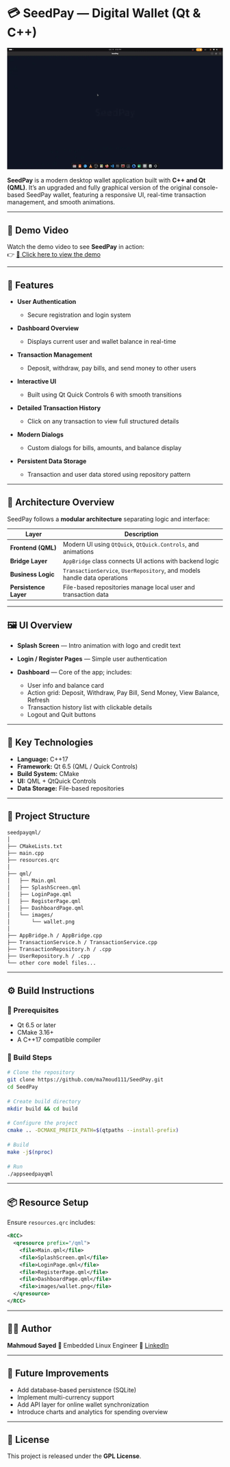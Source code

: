 # 💳 SeedPay — Digital Wallet (Qt & C++)

![](demo/seedpay.gif)

**SeedPay** is a modern desktop wallet application built with **C++ and Qt (QML)**.
It’s an upgraded and fully graphical version of the original console-based SeedPay wallet, featuring a responsive UI, real-time transaction management, and smooth animations.

---

## 🎥 Demo Video

Watch the demo video to see **SeedPay** in action:  
👉 [🔗 Click here to view the demo](https://drive.google.com/file/d/1tDL4L5k3g1A1GWs3a0eVybnmU9UFSWgp/view?usp=drive_link)  

---

## 🚀 Features

* **User Authentication**

  * Secure registration and login system
* **Dashboard Overview**

  * Displays current user and wallet balance in real-time
* **Transaction Management**

  * Deposit, withdraw, pay bills, and send money to other users
* **Interactive UI**

  * Built using Qt Quick Controls 6 with smooth transitions
* **Detailed Transaction History**

  * Click on any transaction to view full structured details
* **Modern Dialogs**

  * Custom dialogs for bills, amounts, and balance display
* **Persistent Data Storage**

  * Transaction and user data stored using repository pattern

---

## 🧩 Architecture Overview

SeedPay follows a **modular architecture** separating logic and interface:

| Layer                 | Description                                                               |
| --------------------- | ------------------------------------------------------------------------- |
| **Frontend (QML)**    | Modern UI using `QtQuick`, `QtQuick.Controls`, and animations             |
| **Bridge Layer**      | `AppBridge` class connects UI actions with backend logic                  |
| **Business Logic**    | `TransactionService`, `UserRepository`, and models handle data operations |
| **Persistence Layer** | File-based repositories manage local user and transaction data            |

---

## 🖼️ UI Overview

* **Splash Screen** — Intro animation with logo and credit text
* **Login / Register Pages** — Simple user authentication
* **Dashboard** — Core of the app; includes:

  * User info and balance card
  * Action grid: Deposit, Withdraw, Pay Bill, Send Money, View Balance, Refresh
  * Transaction history list with clickable details
  * Logout and Quit buttons

---

## 🧠 Key Technologies

* **Language:** C++17
* **Framework:** Qt 6.5 (QML / Quick Controls)
* **Build System:** CMake
* **UI:** QML + QtQuick Controls
* **Data Storage:** File-based repositories

---

## 📂 Project Structure

```
seedpayqml/
│
├── CMakeLists.txt
├── main.cpp
├── resources.qrc
│
├── qml/
│   ├── Main.qml
│   ├── SplashScreen.qml
│   ├── LoginPage.qml
│   ├── RegisterPage.qml
│   ├── DashboardPage.qml
│   └── images/
│       └── wallet.png
│
├── AppBridge.h / AppBridge.cpp
├── TransactionService.h / TransactionService.cpp
├── TransactionRepository.h / .cpp
├── UserRepository.h / .cpp
└── other core model files...
```

---

## ⚙️ Build Instructions

### 🧾 Prerequisites

* Qt 6.5 or later
* CMake 3.16+
* A C++17 compatible compiler

### 🔧 Build Steps

```bash
# Clone the repository
git clone https://github.com/ma7moud111/SeedPay.git
cd SeedPay

# Create build directory
mkdir build && cd build

# Configure the project
cmake .. -DCMAKE_PREFIX_PATH=$(qtpaths --install-prefix)

# Build
make -j$(nproc)

# Run
./appseedpayqml
```

---

## 📦 Resource Setup

Ensure `resources.qrc` includes:

```xml
<RCC>
  <qresource prefix="/qml">
    <file>Main.qml</file>
    <file>SplashScreen.qml</file>
    <file>LoginPage.qml</file>
    <file>RegisterPage.qml</file>
    <file>DashboardPage.qml</file>
    <file>images/wallet.png</file>
  </qresource>
</RCC>
```

---

## 🧑‍💻 Author

**Mahmoud Sayed**
💼 Embedded Linux Engineer
🔗 [LinkedIn](https://www.linkedin.com/in/mahmoud-sayed-782857274/)

---

## 🏁 Future Improvements

* Add database-based persistence (SQLite)
* Implement multi-currency support
* Add API layer for online wallet synchronization
* Introduce charts and analytics for spending overview

---

## 📝 License

This project is released under the **GPL License**.


